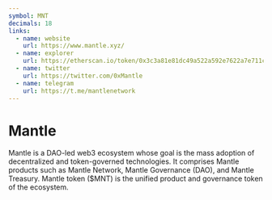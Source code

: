 ```yaml
---
symbol: MNT
decimals: 18
links:
  - name: website
    url: https://www.mantle.xyz/
  - name: explorer
    url: https://etherscan.io/token/0x3c3a81e81dc49a522a592e7622a7e711c06bf354
  - name: twitter
    url: https://twitter.com/0xMantle
  - name: telegram
    url: https://t.me/mantlenetwork
---
```


# Mantle

Mantle is a DAO-led web3 ecosystem whose goal is the mass adoption of decentralized and token-governed technologies. It comprises Mantle products such as Mantle Network, Mantle Governance (DAO), and Mantle Treasury. Mantle token ($MNT) is the unified product and governance token of the ecosystem.
